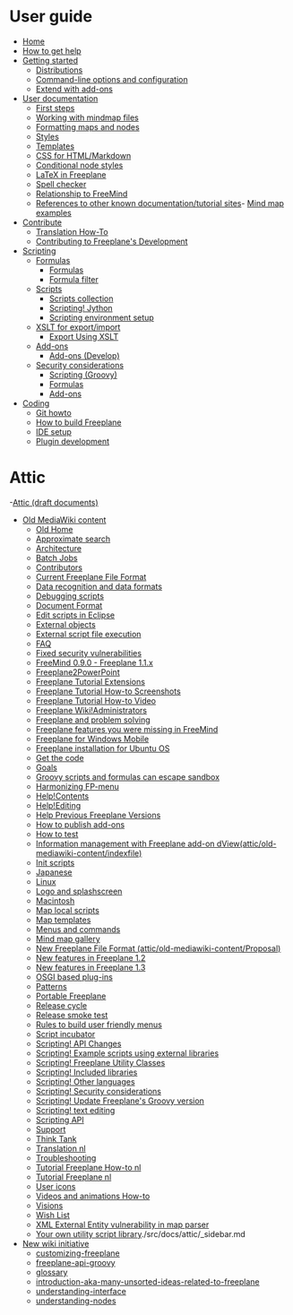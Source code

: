 # User guide

- [Home](home.md)
- [How to get help](how-to-get-help.md)
- [Getting started](getting-started/getting-started.md)
  - [Distributions](getting-started/Distributions.md)
  - [Command-line options and configuration](getting-started/Command-line_options_and_configuration.md)
  - [Extend with add-ons](getting-started/Add-ons_(install).md)
- [User documentation](user-documentation/first-steps.md)
  - [First steps](user-documentation/first-steps.md)
  - [Working with mindmap files](user-documentation/working-w-mindmap-files.md)
  - [Formatting maps and nodes](user-documentation/formatting-maps-and-nodes.md)
  - [Styles](user-documentation/styles.md)
  - [Templates](user-documentation/templates.md)
  - [CSS for HTML/Markdown](user-documentation/css-for-html-or-markdown.md)
  - [Conditional node styles](user-documentation/Conditional_node_styles.md)
  - [LaTeX in Freeplane](user-documentation/LaTeX_in_Freeplane.md)
  - [Spell checker](user-documentation/Spell_checker.md)
  - [Relationship to FreeMind](user-documentation/Relationship_to_FreeMind.md)
  - [References to other known documentation/tutorial sites](user-documentation/other-docs-tutorials.md)- [Mind map examples](https://github.com/freeplane/freeplane/discussions/categories/shared-mind-maps)
- [Contribute](contribute/contribute.md)
  - [Translation How-To](contribute/Translation_How-To.md)
  - [Contributing to Freeplane's Development](contribute/Contributing_to_Freeplane's_Development.md)
- [Scripting](scripting/Scripting.md)
  - [Formulas]()
    - [Formulas](scripting/Formulas.md)
    - [Formula filter](scripting/Scripting!_Script_filter.md)
  - [Scripts]()
    - [Scripts collection](scripting/Scripts_collection.md)
    - [Scripting! Jython](scripting/Scripting!_Jython.md)
    - [Scripting environment setup](scripting/Scripting_environment_setup.md)
  - [XSLT for export/import]()
    - [Export Using XSLT](scripting/Export_Using_XSLT.md)
  - [Add-ons]()
    - [Add-ons (Develop)](scripting/Add-ons_(Develop).md)
  - [Security considerations]()
    - [Scripting (Groovy)](scripting/Security_considerations.md#scripting)
    - [Formulas](scripting/Security_considerations.md#formulas)
    - [Add-ons](scripting/Security_considerations.md#add-ons)
- [Coding](coding/Git_howto.md)
  - [Git howto](coding/Git_howto.md)
  - [How to build Freeplane](coding/How_to_build_Freeplane.md)
  - [IDE setup](coding/IDE_setup.md)
  - [Plugin development](coding/Plugin_development.md)

# Attic

-[Attic (draft documents)](attic/home.md)
  - [Old MediaWiki content]()
    - [Old Home](attic/old-mediawiki-content/Home.md)
    - [Approximate search](attic/old-mediawiki-content/Approximate_search.md)
    - [Architecture](attic/old-mediawiki-content/Architecture.md)
    - [Batch Jobs](attic/old-mediawiki-content/Batch_Jobs.md)
    - [Contributors](attic/old-mediawiki-content/Contributors.md)
    - [Current Freeplane File Format](attic/old-mediawiki-content/Current_Freeplane_File_Format.md)
    - [Data recognition and data formats](attic/old-mediawiki-content/Data_recognition_and_data_formats.md)
    - [Debugging scripts](attic/old-mediawiki-content/Debugging_scripts.md)
    - [Document Format](attic/old-mediawiki-content/Document_Format.md)
    - [Edit scripts in Eclipse](attic/old-mediawiki-content/Edit_scripts_in_Eclipse.md)
    - [External objects](attic/old-mediawiki-content/External_objects.md)
    - [External script file execution](attic/old-mediawiki-content/External_script_file_execution.md)
    - [FAQ](attic/old-mediawiki-content/FAQ.md)
    - [Fixed security vulnerabilities](attic/old-mediawiki-content/Fixed_security_vulnerabilities.md)
    - [FreeMind 0.9.0 - Freeplane 1.1.x](attic/old-mediawiki-content/FreeMind_0.9.0_-_Freeplane_1.1.x.md)
    - [Freeplane2PowerPoint](attic/old-mediawiki-content/Freeplane2PowerPoint.md)
    - [Freeplane Tutorial Extensions](attic/old-mediawiki-content/Freeplane_Tutorial_Extensions.md)
    - [Freeplane Tutorial How-to Screenshots](attic/old-mediawiki-content/Freeplane_Tutorial_How-to_Screenshots.md)
    - [Freeplane Tutorial How-to Video](attic/old-mediawiki-content/Freeplane_Tutorial_How-to_Video.md)
    - [Freeplane Wiki!Administrators](attic/old-mediawiki-content/Freeplane_Wiki!Administrators.md)
    - [Freeplane and problem solving](attic/old-mediawiki-content/Freeplane_and_problem_solving.md)
    - [Freeplane features you were missing in FreeMind](attic/old-mediawiki-content/Freeplane_features_you_were_missing_in_FreeMind.md)
    - [Freeplane for Windows Mobile](attic/old-mediawiki-content/Freeplane_for_Windows_Mobile.md)
    - [Freeplane installation for Ubuntu OS](attic/old-mediawiki-content/Freeplane_installation_for_Ubuntu_OS.md)
    - [Get the code](attic/old-mediawiki-content/Get_the_code.md)
    - [Goals](attic/old-mediawiki-content/Goals.md)
    - [Groovy scripts and formulas can escape sandbox](attic/old-mediawiki-content/Groovy_scripts_and_formulas_can_escape_sandbox.md)
    - [Harmonizing FP-menu](attic/old-mediawiki-content/Harmonizing_FP-menu.md)
    - [Help!Contents](attic/old-mediawiki-content/Help!Contents.md)
    - [Help!Editing](attic/old-mediawiki-content/Help!Editing.md)
    - [Help Previous Freeplane Versions](attic/old-mediawiki-content/Help_Previous_Freeplane_Versions.md)
    - [How to publish add-ons](attic/old-mediawiki-content/How_to_publish_add-ons.md)
    - [How to test](attic/old-mediawiki-content/How_to_test.md)
    - [Information management with Freeplane add-on dView(attic/old-mediawiki-content/indexfile)](attic/old-mediawiki-content/Information_management_with_Freeplane_add-on_dView(attic/old-mediawiki-content/indexfile).md)
    - [Init scripts](attic/old-mediawiki-content/Init_scripts.md)
    - [Japanese](attic/old-mediawiki-content/Japanese.md)
    - [Linux](attic/old-mediawiki-content/Linux.md)
    - [Logo and splashscreen](attic/old-mediawiki-content/Logo_and_splashscreen.md)
    - [Macintosh](attic/old-mediawiki-content/Macintosh.md)
    - [Map local scripts](attic/old-mediawiki-content/Map_local_scripts.md)
    - [Map templates](attic/old-mediawiki-content/Map_templates.md)
    - [Menus and commands](attic/old-mediawiki-content/Menus_and_commands.md)
    - [Mind map gallery](attic/old-mediawiki-content/Mind_map_gallery.md)
    - [New Freeplane File Format (attic/old-mediawiki-content/Proposal)](attic/old-mediawiki-content/New_Freeplane_File_Format_(attic/old-mediawiki-content/Proposal).md)
    - [New features in Freeplane 1.2](attic/old-mediawiki-content/New_features_in_Freeplane_1.2.md)
    - [New features in Freeplane 1.3](attic/old-mediawiki-content/New_features_in_Freeplane_1.3.md)
    - [OSGI based plug-ins](attic/old-mediawiki-content/OSGI_based_plug-ins.md)
    - [Patterns](attic/old-mediawiki-content/Patterns.md)
    - [Portable Freeplane](attic/old-mediawiki-content/Portable_Freeplane.md)
    - [Release cycle](attic/old-mediawiki-content/Release_cycle.md)
    - [Release smoke test](attic/old-mediawiki-content/Release_smoke_test.md)
    - [Rules to build user friendly menus](attic/old-mediawiki-content/Rules_to_build_user_friendly_menus.md)
    - [Script incubator](attic/old-mediawiki-content/Script_incubator.md)
    - [Scripting! API Changes](attic/old-mediawiki-content/Scripting!_API_Changes.md)
    - [Scripting! Example scripts using external libraries](attic/old-mediawiki-content/Scripting!_Example_scripts_using_external_libraries.md)
    - [Scripting! Freeplane Utility Classes](attic/old-mediawiki-content/Scripting!_Freeplane_Utility_Classes.md)
    - [Scripting! Included libraries](attic/old-mediawiki-content/Scripting!_Included_libraries.md)
    - [Scripting! Other languages](attic/old-mediawiki-content/Scripting!_Other_languages.md)
    - [Scripting! Security considerations](attic/old-mediawiki-content/Scripting!_Security_considerations.md)
    - [Scripting! Update Freeplane's Groovy version](attic/old-mediawiki-content/Scripting!_Update_Freeplane's_Groovy_version.md)
    - [Scripting! text editing](attic/old-mediawiki-content/Scripting!_text_editing.md)
    - [Scripting API](attic/old-mediawiki-content/Scripting_API.md)
    - [Support](attic/old-mediawiki-content/Support.md)
    - [Think Tank](attic/old-mediawiki-content/Think_Tank.md)
    - [Translation nl](attic/old-mediawiki-content/Translation_nl.md)
    - [Troubleshooting](attic/old-mediawiki-content/Troubleshooting.md)
    - [Tutorial Freeplane How-to nl](attic/old-mediawiki-content/Tutorial_Freeplane_How-to_nl.md)
    - [Tutorial Freeplane nl](attic/old-mediawiki-content/Tutorial_Freeplane_nl.md)
    - [User icons](attic/old-mediawiki-content/User_icons.md)
    - [Videos and animations How-to](attic/old-mediawiki-content/Videos_and_animations_How-to.md)
    - [Visions](attic/old-mediawiki-content/Visions.md)
    - [Wish List](attic/old-mediawiki-content/Wish_List.md)
    - [XML External Entity vulnerability in map parser](attic/old-mediawiki-content/XML_External_Entity_vulnerability_in_map_parser.md)
    - [Your own utility script library](attic/old-mediawiki-content/Your_own_utility_script_library.md)./src/docs/attic/_sidebar.md
  - [New wiki initiative]()
    - [customizing-freeplane](attic/new-wiki-initiative/customizing-freeplane.md)
    - [freeplane-api-groovy](attic/new-wiki-initiative/freeplane-api-groovy.md)
    - [glossary](attic/new-wiki-initiative/glossary.md)
    - [introduction-aka-many-unsorted-ideas-related-to-freeplane](attic/new-wiki-initiative/introduction-aka-many-unsorted-ideas-related-to-freeplane.md)
    - [understanding-interface](attic/new-wiki-initiative/understanding-interface.md)
    - [understanding-nodes](attic/new-wiki-initiative/understanding-nodes.md)
